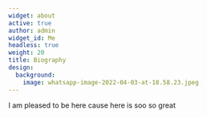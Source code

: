 ```yaml
---
widget: about
active: true
author: admin
widget_id: Me
headless: true
weight: 20
title: Biography
design:
  background:
    image: whatsapp-image-2022-04-03-at-18.58.23.jpeg
---
```

I am pleased to be here cause here is soo so great